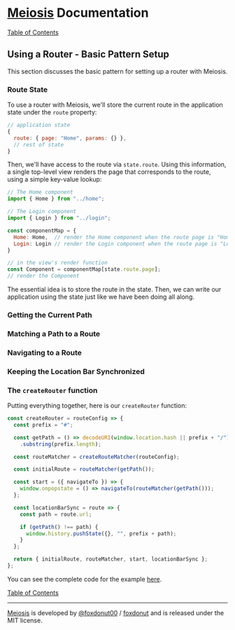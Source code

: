# [Meiosis](https://meiosis.js.org) Documentation

[Table of Contents](toc.html)

## Using a Router - Basic Pattern Setup

This section discusses the basic pattern for setting up a router with Meiosis.

### Route State

To use a router with Meiosis, we'll store the current route in the application state under the
`route` property:

```javascript
// application state
{
  route: { page: "Home", params: {} },
  // rest of state
}
```

Then, we'll have access to the route via `state.route`. Using this information, a single top-level
view renders the page that corresponds to the route, using a simple key-value lookup:

```javascript
// The Home component
import { Home } from "../home";

// The Login component
import { Login } from "../login";

const componentMap = {
  Home: Home,  // render the Home component when the route page is "Home"
  Login: Login // render the Login component when the route page is "Login"
}

// in the view's render function
const Component = componentMap[state.route.page];
// render the Component
```

The essential idea is to store the route in the state. Then, we can write our application using the
state just like we have been doing all along.

### Getting the Current Path

### Matching a Path to a Route

### Navigating to a Route

### Keeping the Location Bar Synchronized

### The `createRouter` function

Putting everything together, here is our `createRouter` function:

```javascript
const createRouter = routeConfig => {
  const prefix = "#";

  const getPath = () => decodeURI(window.location.hash || prefix + "/")
    .substring(prefix.length);

  const routeMatcher = createRouteMatcher(routeConfig);

  const initialRoute = routeMatcher(getPath());

  const start = ({ navigateTo }) => {
    window.onpopstate = () => navigateTo(routeMatcher(getPath()));
  };

  const locationBarSync = route => {
    const path = route.url;

    if (getPath() !== path) {
      window.history.pushState({}, "", prefix + path);
    }
  };

  return { initialRoute, routeMatcher, start, locationBarSync };
};
```

You can see the complete code for the example
[here](https://github.com/foxdonut/meiosis/tree/master/docs/code/routing-full/pattern-setup).

[Table of Contents](toc.html)

-----

[Meiosis](https://meiosis.js.org) is developed by [@foxdonut00](http://twitter.com/foxdonut00) / [foxdonut](https://github.com/foxdonut) and is released under the MIT license.
